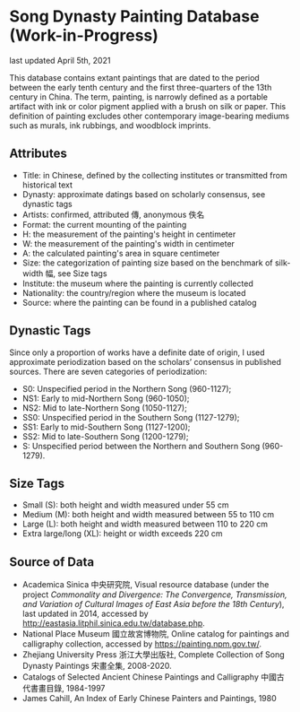 # Song Dynasty Painting Database (Work-in-Progress)

last updated April 5th, 2021

This database contains extant paintings that are dated to the period between the early tenth century and the first three-quarters of the 13th century in China. The term, painting, is narrowly defined as a portable artifact with ink or color pigment applied with a brush on silk or paper. This definition of painting excludes other contemporary image-bearing mediums such as murals, ink rubbings, and woodblock imprints. 

## Attributes
- Title: in Chinese, defined by the collecting institutes or transmitted from historical text
- Dynasty: approximate datings based on scholarly consensus, see dynastic tags
- Artists: confirmed, attributed 傳, anonymous 佚名
- Format: the current mounting of the painting 
- H: the measurement of the painting's height in centimeter
- W: the measurement of the painting's width in centimeter
- A: the calculated painting's area in square centimeter
- Size: the categorization of painting size based on the benchmark of silk-width 幅, see Size tags
- Institute: the museum where the painting is currently collected
- Nationality: the country/region where the museum is located
- Source: where the painting can be found in a published catalog


## Dynastic Tags
Since only a proportion of works have a definite date of origin, I used approximate periodization based on the scholars’ consensus in published sources. There are seven categories of periodization: 

- S0: Unspecified period in the Northern Song (960-1127); 
- NS1: Early to mid-Northern Song (960-1050); 
- NS2: Mid to late-Northern Song (1050-1127); 
- SS0: Unspecified period in the Southern Song (1127-1279); 
- SS1: Early to mid-Southern Song (1127-1200); 
- SS2: Mid to late-Southern Song (1200-1279); 
- S: Unspecified period between the Northern and Southern Song (960-1279). 

## Size Tags
- Small (S): both height and width measured under 55 cm
- Medium (M): both height and width measured between 55 to 110 cm
- Large (L): both height and width measured between 110 to 220 cm
- Extra large/long  (XL): height or width exceeds 220 cm

## Source of Data

- Academica Sinica 中央研究院, Visual resource database (under the project _Commonality and Divergence: The Convergence, Transmission, and Variation of Cultural Images of East Asia before the 18th Century_), last updated in 2014, accessed by http://eastasia.litphil.sinica.edu.tw/database.php.
- National Place Museum 國立故宮博物院, Online catalog for paintings and calligraphy collection, accessed by https://painting.npm.gov.tw/.
- Zhejiang University Press 浙江大學出版社, Complete Collection of Song Dynasty Paintings 宋畫全集, 2008-2020.
- Catalogs of Selected Ancient Chinese Paintings and Calligraphy 中國古代書畫目錄, 1984-1997
- James Cahill, An Index of Early Chinese Painters and Paintings, 1980

